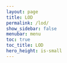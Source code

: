 ```yaml
---
layout: page
title: LOD
permalink: /lod/
show_sidebar: false
menubar: menu
toc: true
toc_title: LOD
hero_height: is-small
---
```

